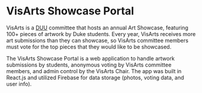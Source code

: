 # VisArts Showcase Portal
VisArts is a [DUU](https://duuke.org/) committee that hosts an annual Art Showcase, featuring 100+ pieces of artwork by Duke students. Every year, VisArts receives more art submissions than they can showcase, so VisArts committee members must vote for the top pieces that they would like to be showcased.

The VisArts Showcase Portal is a web application to handle artwork submissions by students, anonymous voting by VisArts committee members, and admin control by the VisArts Chair. The app was built in React.js and utilized Firebase for data storage (photos, voting data, and user info).
